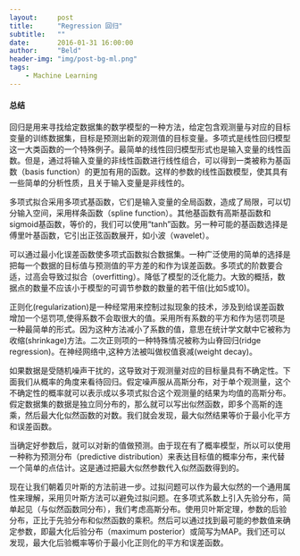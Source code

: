 ```yaml
---
layout:     post
title:      "Regression 回归"
subtitle:   ""
date:       2016-01-31 16:00:00
author:     "Beld"
header-img: "img/post-bg-ml.png"
tags:
    - Machine Learning
---
```


#### 总结

回归是用来寻找给定数据集的数学模型的一种方法，给定包含观测量与对应的目标变量的训练数据集，目标是预测出新的观测值的目标变量。多项式是线性回归模型这一大类函数的一个特殊例子。最简单的线性回归模型形式也是输入变量的线性函数。但是，通过将输入变量的非线性函数进行线性组合，可以得到一类被称为基函数（basis function）的更加有用的函数。这样的参数的线性函数模型，使其具有一些简单的分析性质，且关于输入变量是非线性的。

多项式拟合采用多项式基函数，它们是输入变量的全局函数，造成了局限，可以切分输入空间，采用样条函数（spline function）。其他基函数有高斯基函数和sigmoid基函数，等价的，我们可以使用“tanh”函数。另一种可能的基函数选择是傅里叶基函数，它引出正弦函数展开，如小波（wavelet）。

可以通过最小化误差函数使多项式函数拟合数据集。一种广泛使用的简单的选择是把每一个数据的目标值与预测值的平方差的和作为误差函数。多项式的阶数要合适，过高会导致过拟合（overfitting）。降低了模型的泛化能力。大致的概括，数据点的数量不应该小于模型的可调节参数的数量的若干倍(比如5或10)。

正则化(regularization)是一种经常用来控制过拟现象的技术，涉及到给误差函数增加一个惩罚项,使得系数不会取很大的值。采用所有系数的平方和作为惩罚项是一种最简单的形式。因为这种方法减小了系数的值，意思在统计学文献中它被称为收缩(shrinkage)方法。二次正则项的一种特殊情况被称为山脊回归(ridge regression)。在神经网络中,这种方法被叫做权值衰减(weight decay)。

如果数据是受随机噪声干扰的，这导致对于观测量对应的目标量具有不确定性。下面我们从概率的角度来看待回归。假定噪声服从高斯分布，对于单个观测量，这个不确定性的概率就可以表示成以多项式拟合这个观测量的结果为均值的高斯分布。假定数据集的数据是独立同分布的，那么就可以写出似然函数，即多个高斯的连乘，然后最大化似然函数的对数。我们就会发现，最大似然结果等价于最小化平方和误差函数。

当确定好参数后，就可以对新的值做预测。由于现在有了概率模型，所以可以使用一种称为预测分布（predictive distribution）来表达目标值的概率分布，来代替一个简单的点估计。这是通过把最大似然参数代入似然函数得到的。

现在让我们朝着贝叶斯的方法前进一步。过拟问题可以作为最大似然的一个通用属性来理解，采用贝叶斯方法可以避免过拟问题。在多项式系数上引入先验分布，简单起见（与似然函数同分布），我们考虑高斯分布。使用贝叶斯定理，参数的后验分布，正比于先验分布和似然函数的乘积。然后可以通过找到最可能的参数值来确定参数，即最大化后验分布（maximum posterior）或简写为MAP。我们还可以发现，最大化后验概率等价于最小化正则化的平方和误差函数。
